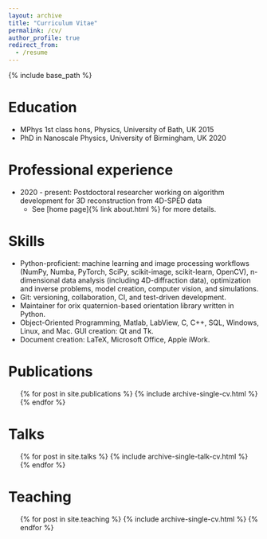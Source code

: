 ```yaml
---
layout: archive
title: "Curriculum Vitae"
permalink: /cv/
author_profile: true
redirect_from:
  - /resume
---
```


{% include base_path %}

Education
======

* MPhys 1st class hons, Physics, University of Bath, UK 2015
* PhD in Nanoscale Physics, University of Birmingham, UK 2020

Professional experience
======

* 2020 - present: Postdoctoral researcher working on algorithm development for 3D reconstruction from 4D-SPED data
  * See [home page]{% link about.html %} for more details.
  
Skills
======

* Python-proficient: machine learning and image processing workflows (NumPy, Numba, PyTorch, SciPy, scikit-image, scikit-learn, OpenCV), n-dimensional data analysis (including 4D-diffraction data), optimization and inverse problems, model creation, computer vision, and simulations.
* Git: versioning, collaboration, CI, and test-driven development.
* Maintainer for orix quaternion-based orientation library written in Python.
* Object-Oriented Programming, Matlab, LabView, C, C++, SQL, Windows, Linux, and Mac. GUI creation: Qt and Tk.
* Document creation: LaTeX, Microsoft Office, Apple iWork.

Publications
======

  <ul>{% for post in site.publications %}
    {% include archive-single-cv.html %}
  {% endfor %}</ul>
  
Talks
======

  <ul>{% for post in site.talks %}
    {% include archive-single-talk-cv.html %}
  {% endfor %}</ul>
  
Teaching
======

  <ul>{% for post in site.teaching %}
    {% include archive-single-cv.html %}
  {% endfor %}</ul>
